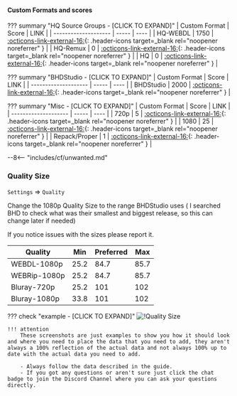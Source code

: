 #### Custom Formats and scores

??? summary "HQ Source Groups - [CLICK TO EXPAND]"
    | Custom Format        | Score | LINK |
    | -------------------- | ----- | ---- |
    | HQ-WEBDL             | 1750  | [:octicons-link-external-16:](/Radarr/Radarr-collection-of-custom-formats/#hq-webdl){: .header-icons target=_blank rel="noopener noreferrer" } |
    | HQ-Remux             |    0  | [:octicons-link-external-16:](/Radarr/Radarr-collection-of-custom-formats/#hq-remux){: .header-icons target=_blank rel="noopener noreferrer" } |
    | HQ                   |    0  | [:octicons-link-external-16:](/Radarr/Radarr-collection-of-custom-formats/#hq){: .header-icons target=_blank rel="noopener noreferrer" } |

??? summary "BHDStudio - [CLICK TO EXPAND]"
    | Custom Format        | Score | LINK |
    | -------------------- | ----- | ---- |
    | BHDStudio            | 2000  | [:octicons-link-external-16:](https://raw.githubusercontent.com/TRaSH-/Guides/master/docs/json/radarr/bhdstudio.json){: .header-icons target=_blank rel="noopener noreferrer" } |

??? summary "Misc - [CLICK TO EXPAND]"
    | Custom Format        | Score | LINK |
    | -------------------- | ----- | ---- |
    | 720p                 |     5 | [:octicons-link-external-16:](https://raw.githubusercontent.com/TRaSH-/Guides/master/docs/json/radarr/720p.json){: .header-icons target=_blank rel="noopener noreferrer" } |
    | 1080                 |    25 | [:octicons-link-external-16:](https://raw.githubusercontent.com/TRaSH-/Guides/master/docs/json/radarr/1080p.json){: .header-icons target=_blank rel="noopener noreferrer" } |
    | Repack/Proper        |     1 | [:octicons-link-external-16:](/Radarr/Radarr-collection-of-custom-formats/#repack-proper){: .header-icons target=_blank rel="noopener noreferrer" } |

--8<-- "includes/cf/unwanted.md"

### Quality Size

`Settings` => `Quality`

Change the 1080p Quality Size to the range BHDStudio uses ( I searched BHD to check what was their smallest and biggest release, so this can change later if needed)

If you notice issues with the sizes please report it.

| Quality        | Min   | Preferred | Max  |
| -------------- | ----- | --------- | ---- |
| WEBDL-1080p    |  25.2 |      84.7 | 85.7 |
| WEBRip-1080p   |  25.2 |      84.7 | 85.7 |
| Bluray-720p    |  25.2 |       101 | 102  |
| Bluray-1080p   |  33.8 |       101 | 102  |

??? check "example - [CLICK TO EXPAND]"
    ![!Quality Size](images/quality-size.png)

    !!! attention
        These screenshots are just examples to show you how it should look and where you need to place the data that you need to add, they aren't always a 100% reflection of the actual data and not always 100% up to date with the actual data you need to add.

        - Always follow the data described in the guide.
        - If you got any questions or aren't sure just click the chat badge to join the Discord Channel where you can ask your questions directly.
